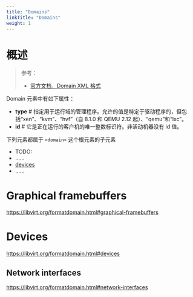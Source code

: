 ```yaml
---
title: "Domains"
linkTitle: "Domains"
weight: 1
---
```


# 概述

> 参考：
> 
> - [官方文档，Domain XML 格式](https://libvirt.org/formatdomain.html)

Domain 元素中有如下属性：

- **type** # 指定用于运行域的管理程序。允许的值是特定于驱动程序的，但包括“xen”、“kvm”、“hvf”（自 8.1.0 和 QEMU 2.12 起）、“qemu”和“lxc”。
- **id** # 它是正在运行的客户机的唯一整数标识符。非活动机器没有 id 值。

下列元素都属于 `<domain>` 这个根元素的子元素

- TODO:
- ......
- [devices](#devices)
- ......


# Graphical framebuffers

https://libvirt.org/formatdomain.html#graphical-framebuffers

# Devices

https://libvirt.org/formatdomain.html#devices

## Network interfaces

https://libvirt.org/formatdomain.html#network-interfaces


